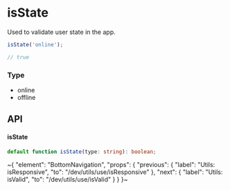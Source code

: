 
 # isState

 Used to validate user state in the app.

 ```ts
isState('online');

// true
```

### Type

- online
- offline

## API

#### isState

```ts
default function isState(type: string): boolean;
```


~{
  "element": "BottomNavigation",
  "props": {
    "previous": {
      "label": "Utils: isResponsive",
      "to": "/dev/utils/use/isResponsive"
    },
    "next": {
      "label": "Utils: isValid",
      "to": "/dev/utils/use/isValid"
    }
  }
}~
